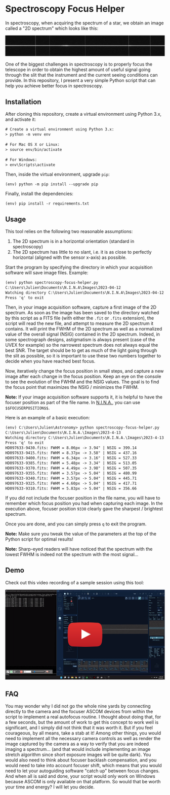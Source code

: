 # Spectroscopy Focus Helper

In spectroscopy, when acquiring the spectrum of a star, we obtain an image called a "2D spectrum" which looks like this:

![example of a 2D spectrum](images/2D-spectrum-example.jpg)

One of the biggest challenges in spectroscopy is to properly focus the telescope in order to obtain the highest amount of useful signal going through the slit that the instrument and the current seeing conditions can provide. In this repository, I present a very simple Python script that can help you achieve better focus in spectroscopy.

## Installation

After cloning this repository, create a virtual environment using Python 3.x, and activate it:

```
# Create a virtual environment using Python 3.x:
> python -m venv env

# For Mac OS X or Linux:
> source env/bin/activate

# For Windows:
> env\Scripts\activate
```

Then, inside the virtual environment, upgrade `pip`:

```
(env) python -m pip install --upgrade pip
```

Finally, install the dependencies:

```
(env) pip install -r requirements.txt
```

## Usage

This tool relies on the following two reasonable assumptions:

1. The 2D spectrum is in a horizontal orientation (standard in spectroscopy)
2. The 2D spectrum has little to no slant, i.e. it is as close to perfectly horizontal (aligned with the sensor x-axis) as possible.

Start the program by specifying the directory in which your acquisition software will save image files. Example:

```
(env) python spectroscopy-focus-helper.py C:\Users\Julien\Documents\N.I.N.A\Images\2023-04-12
Watching directory C:\Users\Julien\Documents\N.I.N.A\Images\2023-04-12
Press 'q' to exit
```

Then, in your image acquisition software, capture a first image of the 2D spectrum. As soon as the image has been saved to the directory watched by this script as a FITS file (with either the `.fit` or `.fits` extension), the script will read the new file, and attempt to measure the 2D spectrum it contains. It will print the FWHM of the 2D spectrum as well as a normalized value of the overall signal (NSIG) contained in the 2D spectrum. Indeed, in some spectrograph designs, astigmatism is always present (case of the UVEX for example) so the narrowest spectrum does not always equal the best SNR. The target should be to get as much of the light going through the slit as possible, so it is important to use these two numbers together to decide when you have reached best focus.

Now, iteratively change the focus position in small steps, and capture a new image after each change in the focus position. Keep an eye on the console to see the evolution of the FWHM and the NSIG values. The goal is to find the focus point that maximizes the NSIG / minimizes the FWHM.

**Note:** If your image acquisition software supports it, it is helpful to have the focuser position as part of the file name. In [N.I.N.A.](https://nighttime-imaging.eu/), you can use `$$FOCUSERPOSITION$$`.

Here is an example of a basic execution:

```
(env) C:\Users\Julien\Astronomy> python spectroscopy-focus-helper.py C:\Users\Julien\Documents\N.I.N.A.\Images\2023-4-13
Watching directory C:\Users\Julien\Documents\N.I.N.A.\Images\2023-4-13
Press 'q' to exit
HD097633-9430.fits: FWHM = 8.06px -> 3.94" | NSIG = 399.14
HD097633-9415.fits: FWHM = 8.37px -> 3.58" | NSIG = 437.16
HD097633-9400.fits: FWHM = 6.34px -> 3.16" | NSIG = 527.33
HD097633-9385.fits: FWHM = 5.48px -> 3.34" | NSIG = 513.05
HD097633-9370.fits: FWHM = 4.49px -> 3.98" | NSIG = 507.35
HD097633-9355.fits: FWHM = 3.57px -> 5.04" | NSIG = 480.99
HD097633-9340.fits: FWHM = 3.57px -> 5.04" | NSIG = 445.71
HD097633-9325.fits: FWHM = 4.60px -> 5.04" | NSIG = 417.71
HD097633-9310.fits: FWHM = 5.83px -> 5.04" | NSIG = 356.66
```

If you did not include the focuser position in the file name, you will have to remember which focus position you had when capturing each image. In the execution above, focuser position `9330` clearly gave the sharpest / brightest spectrum.

Once you are done, and you can simply press `q` to exit the program.

**Note:** Make sure you tweak the value of the parameters at the top of the Python script for optimal results!

**Note:** Sharp-eyed readers will have noticed that the spectrum with the lowest FWHM is indeed not the spectrum with the most signal...

## Demo

Check out this video recording of a sample session using this tool:

[![YouTube video talking about this flat panel](images/demo-video-thumbnail.png)](https://www.youtube.com/watch?v=Fphfr63r40E)

## FAQ

You may wonder why I did not go the whole nine yards by connecting directly to the camera and the focuser ASCOM devices from within the script to implement a real autofocus routine. I thought about doing that, for a few seconds, but the amount of work to get this concept to work well is significant, and I simply did not think that it was worth it. But if you feel courageous, by all means, take a stab at it! Among other things, you would need to implement all the necessary camera controls as well as render the image captured by the camera as a way to verify that you are indeed imaging a spectrum... (and that would include implementing an image stretch algorithm since short exposure images will be quite dark). You would also need to think about focuser backlash compensation, and you would need to take into account focuser shift, which means that you would need to let your autoguiding software "catch up" between focus changes. And when all is said and done, your script would only work on Windows because ASCOM is only available on that platform. So would that be worth your time and energy? I will let you decide.
